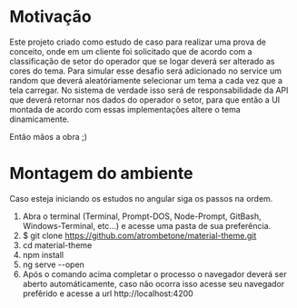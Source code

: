 # Motivação
Este projeto criado como estudo de caso para realizar uma prova de conceito, onde em um cliente foi solicitado que de acordo com a classificação de setor do operador que se logar deverá ser alterado as cores do tema. Para simular esse desafio será adicionado no service um random que deverá aleatóriamente selecionar um tema a cada vez que a tela carregar. No sistema de verdade isso será de responsabilidade da API que deverá retornar nos dados do operador o setor, para que então  a UI montada de acordo com essas implementações altere o tema dinamicamente.

Então mãos a obra ;)

# Montagem do ambiente

Caso esteja iniciando os estudos no angular siga os passos na ordem.

1. Abra o terminal (Terminal, Prompt-DOS, Node-Prompt, GitBash, Windows-Terminal, etc...) e acesse uma pasta de sua preferência.
2. $ git clone https://github.com/atrombetone/material-theme.git
3. cd material-theme
4. npm install
5. ng serve --open
6. Após o comando acima completar o processo o navegador deverá ser aberto automáticamente, caso não ocorra isso acesse seu navegador prefêrido e acesse a url http://localhost:4200

